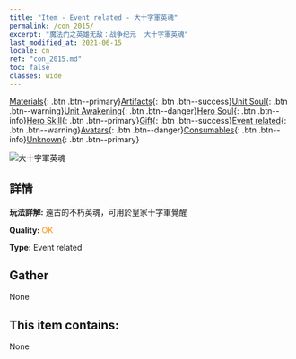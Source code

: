 ```yaml
---
title: "Item - Event related - 大十字軍英魂"
permalink: /con_2015/
excerpt: "魔法门之英雄无敌：战争纪元  大十字軍英魂"
last_modified_at: 2021-06-15
locale: cn
ref: "con_2015.md"
toc: false
classes: wide
---
```

 [Materials](/ItemsCN/){: .btn .btn--primary}[Artifacts](/ItemsCN/Artifacts/){: .btn .btn--success}[Unit Soul](/ItemsCN/UnitSoul/){: .btn .btn--warning}[Unit Awakening](/ItemsCN/UnitAwakening/){: .btn .btn--danger}[Hero Soul](/ItemsCN/HeroSoul/){: .btn .btn--info}[Hero Skill](/ItemsCN/HeroSkill/){: .btn .btn--primary}[Gift](/ItemsCN/Gift/){: .btn .btn--success}[Event related](/ItemsCN/Events/){: .btn .btn--warning}[Avatars](/ItemsCN/Avatars/){: .btn .btn--danger}[Consumables](/ItemsCN/Consumables/){: .btn .btn--info}[Unknown](/ItemsCN/Unknown/){: .btn .btn--primary}

 ![大十字軍英魂](/images/t/juexing_104.png)

## 詳情
 **玩法詳解:** 遠古的不朽英魂，可用於皇家十字軍覺醒

 **Quality:** <span style="color: #FF8C00">OK</span>

 **Type:** Event related

## Gather

  None

## This item contains:

  None

